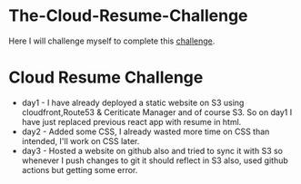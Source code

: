 # The-Cloud-Resume-Challenge
Here I will challenge myself to complete this [challenge](https://cloudresumechallenge.dev/docs/the-challenge/aws/).

# Cloud Resume Challenge 

- day1 - I have already deployed a static website on S3 using cloudfront,Route53 & Ceriticate Manager and of course S3. So on day1 I have just replaced previous react app with resume in html.
- day2 - Added some CSS, I already wasted more time on CSS than intended, I'll work on CSS later. 
- day3 - Hosted a website on github also and tried to sync it with S3 so whenever I push changes to git it should reflect in S3 also, used github actions but getting some error.
